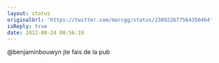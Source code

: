 ```yaml
---
layout: status
originalUrl: 'https://twitter.com/marcgg/status/238922677564350464'
isReply: true
date: 2012-08-24 08:56:19
---
```


@benjaminbouwyn jte fais de la pub
